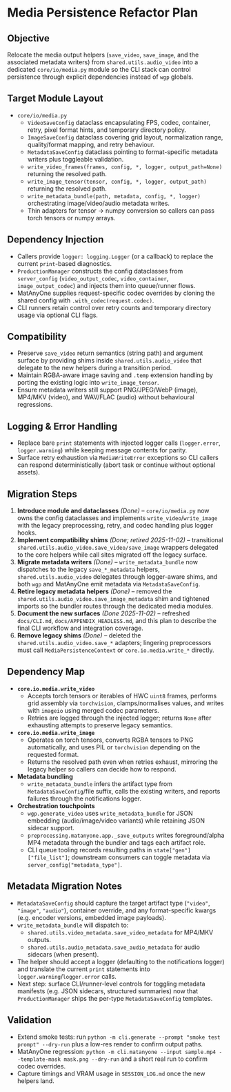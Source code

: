 # Media Persistence Refactor Plan

## Objective
Relocate the media output helpers (`save_video`, `save_image`, and the associated metadata writers) from `shared.utils.audio_video` into a dedicated `core/io/media.py` module so the CLI stack can control persistence through explicit dependencies instead of `wgp` globals.

## Target Module Layout
- `core/io/media.py`
  - `VideoSaveConfig` dataclass encapsulating FPS, codec, container, retry, pixel format hints, and temporary directory policy.
  - `ImageSaveConfig` dataclass covering grid layout, normalization range, quality/format mapping, and retry behaviour.
  - `MetadataSaveConfig` dataclass pointing to format-specific metadata writers plus toggleable validation.
  - `write_video_frames(frames, config, *, logger, output_path=None)` returning the resolved path.
  - `write_image_tensor(tensor, config, *, logger, output_path)` returning the resolved path.
  - `write_metadata_bundle(path, metadata, config, *, logger)` orchestrating image/video/audio metadata writes.
  - Thin adapters for tensor → numpy conversion so callers can pass torch tensors or numpy arrays.

## Dependency Injection
- Callers provide `logger: logging.Logger` (or a callback) to replace the current `print`-based diagnostics.
- `ProductionManager` constructs the config dataclasses from `server_config` (`video_output_codec`, `video_container`, `image_output_codec`) and injects them into queue/runner flows.
- MatAnyOne supplies request-specific codec overrides by cloning the shared config with `.with_codec(request.codec)`.
- CLI runners retain control over retry counts and temporary directory usage via optional CLI flags.

## Compatibility
- Preserve `save_video` return semantics (string path) and argument surface by providing shims inside `shared.utils.audio_video` that delegate to the new helpers during a transition period.
- Maintain RGBA-aware image saving and `.temp` extension handling by porting the existing logic into `write_image_tensor`.
- Ensure metadata writers still support PNG/JPEG/WebP (image), MP4/MKV (video), and WAV/FLAC (audio) without behavioural regressions.

## Logging & Error Handling
- Replace bare `print` statements with injected logger calls (`logger.error`, `logger.warning`) while keeping message contents for parity.
- Surface retry exhaustion via `MediaWriteError` exceptions so CLI callers can respond deterministically (abort task or continue without optional assets).

## Migration Steps
1. **Introduce module and dataclasses** *(Done)* – `core/io/media.py` now owns the config dataclasses and implements `write_video`/`write_image` with the legacy preprocessing, retry, and codec handling plus logger hooks.
2. **Implement compatibility shims** *(Done; retired 2025-11-02)* – transitional `shared.utils.audio_video.save_video/save_image` wrappers delegated to the core helpers while call sites migrated off the legacy surface.
3. **Migrate metadata writers** *(Done)* – `write_metadata_bundle` now dispatches to the legacy `save_*_metadata` helpers, `shared.utils.audio_video` delegates through logger-aware shims, and both `wgp` and MatAnyOne emit metadata via `MetadataSaveConfig`.
4. **Retire legacy metadata helpers** *(Done)* – removed the `shared.utils.audio_video.save_image_metadata` shim and tightened imports so the bundler routes through the dedicated media modules.
5. **Document the new surfaces** *(Done 2025-11-02)* – refreshed `docs/CLI.md`, `docs/APPENDIX_HEADLESS.md`, and this plan to describe the final CLI workflow and integration coverage.
6. **Remove legacy shims** *(Done)* – deleted the `shared.utils.audio_video.save_*` adapters; lingering preprocessors must call `MediaPersistenceContext` or `core.io.media.write_*` directly.

## Dependency Map
- **`core.io.media.write_video`**
  - Accepts torch tensors or iterables of HWC `uint8` frames, performs grid assembly via `torchvision`, clamps/normalises values, and writes with `imageio` using merged codec parameters.
  - Retries are logged through the injected logger; returns `None` after exhausting attempts to preserve legacy semantics.
- **`core.io.media.write_image`**
  - Operates on torch tensors, converts RGBA tensors to PNG automatically, and uses PIL or `torchvision` depending on the requested format.
  - Returns the resolved path even when retries exhaust, mirroring the legacy helper so callers can decide how to respond.
- **Metadata bundling**
  - `write_metadata_bundle` infers the artifact type from `MetadataSaveConfig`/file suffix, calls the existing writers, and reports failures through the notifications logger.
- **Orchestration touchpoints**
  - `wgp.generate_video` uses `write_metadata_bundle` for JSON embedding (audio/image/video variants) while retaining JSON sidecar support.
  - `preprocessing.matanyone.app._save_outputs` writes foreground/alpha MP4 metadata through the bundler and tags each artifact role.
  - CLI queue tooling records resulting paths in `state["gen"]["file_list"]`; downstream consumers can toggle metadata via `server_config["metadata_type"]`.

## Metadata Migration Notes
- `MetadataSaveConfig` should capture the target artifact type (`"video"`, `"image"`, `"audio"`), container override, and any format-specific kwargs (e.g. encoder versions, embedded image payloads).
- `write_metadata_bundle` will dispatch to:
  - `shared.utils.video_metadata.save_video_metadata` for MP4/MKV outputs.
  - `shared.utils.audio_metadata.save_audio_metadata` for audio sidecars (when present).
- The helper should accept a logger (defaulting to the notifications logger) and translate the current `print` statements into `logger.warning`/`logger.error` calls.
- Next step: surface CLI/runner-level controls for toggling metadata manifests (e.g. JSON sidecars, structured summaries) now that `ProductionManager` ships the per-type `MetadataSaveConfig` templates.

## Validation
- Extend smoke tests: run `python -m cli.generate --prompt "smoke test prompt" --dry-run` plus a low-res render to confirm output paths.
- MatAnyOne regression: `python -m cli.matanyone --input sample.mp4 --template-mask mask.png --dry-run` and a short real run to confirm codec overrides.
- Capture timings and VRAM usage in `SESSION_LOG.md` once the new helpers land.
